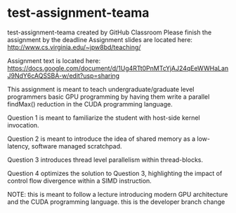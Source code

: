 # test-assignment-teama
test-assignment-teama created by GitHub Classroom
Please finish the assignment by the deadline
Assignment slides are located here: http://www.cs.virginia.edu/~jpw8bd/teaching/

Assignment text is located here: https://docs.google.com/document/d/1Ug4RTt0PnMTcYjAJ24qEeWWHaLanJ9NdY6cAQSSBA-w/edit?usp=sharing

This assignment is meant to teach undergraduate/graduate level programmers basic GPU programming by having them write a parallel findMax() reduction in the CUDA programming language.

Question 1 is meant to familiarize the student with host-side kernel invocation.

Question 2 is meant to introduce the idea of shared memory as a low-latency, software managed scratchpad.

Question 3 introduces thread level parallelism within thread-blocks.

Question 4 optimizes the solution to Question 3, highlighting the impact of control flow divergence within a SIMD instruction.

NOTE: this is meant to follow a lecture introducing modern GPU architecture and the CUDA programming language.
this is the developer branch change
